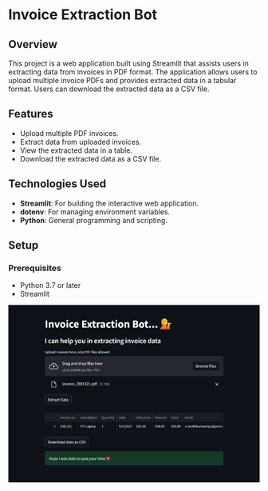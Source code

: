 # Invoice Extraction Bot

## Overview

This project is a web application built using Streamlit that assists users in extracting data from invoices in PDF format. The application allows users to upload multiple invoice PDFs and provides extracted data in a tabular format. Users can download the extracted data as a CSV file.

## Features

- Upload multiple PDF invoices.
- Extract data from uploaded invoices.
- View the extracted data in a table.
- Download the extracted data as a CSV file.

## Technologies Used

- **Streamlit**: For building the interactive web application.
- **dotenv**: For managing environment variables.
- **Python**: General programming and scripting.

## Setup

### Prerequisites

- Python 3.7 or later
- Streamlit

![alt text](Invoice/image.png)
